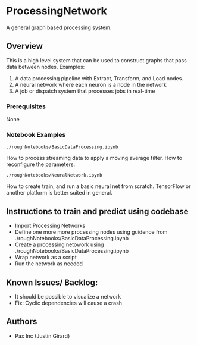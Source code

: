 # ProcessingNetwork

A general graph based processing system. 

## Overview

This is a high level system that can be used to construct graphs that pass data between nodes. Examples:
1. A data processing pipeline with Extract, Transform, and Load nodes.
2. A neural network where each neuron is a node in the network
3. A job or dispatch system that processes jobs in real-time


### Prerequisites

None

### Notebook Examples

```
./roughNotebooks/BasicDataProcessing.ipynb
```

How to process streaming data to apply a moving average filter. How to reconfigure the parameters.

```
./roughNotebooks/NeuralNetwork.ipynb
```
How to create train, and run a basic neural net from scratch. TensorFlow or another platform is better suited in general.


## Instructions to train and predict using codebase
* Import Processing Networks
* Define one more more processing nodes using guidence from ./roughNotebooks/BasicDataProcessing.ipynb
* Create a processing netowork using ./roughNotebooks/BasicDataProcessing.ipynb
* Wrap network as a script
* Run the network as needed


## Known Issues/ Backlog:
* It should be possible to visualize a network
* Fix: Cyclic dependencies will cause a crash



## Authors

* Pax Inc (Justin Girard)

